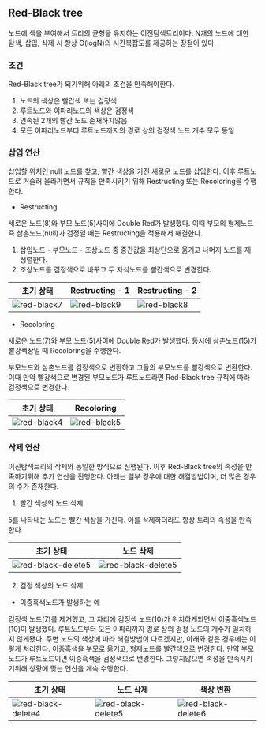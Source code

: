 ## Red-Black tree

노드에 색을 부여해서 트리의 균형을 유지하는 이진탐색트리이다. N개의 노드에 대한 탐색, 삽입, 삭제 시 항상 O(logN)의 시간복잡도를 제공하는 장점이 있다.

### 조건

Red-Black tree가 되기위해 아래의 조건을 만족해야한다.

1. 노드의 색상은 빨간색 또는 검정색
2. 루트노드와 이파리노드의 색상은 검정색
3. 연속된 2개의 빨간 노드 존재하지않음
4. 모든 이파리노드부터 루트노드까지의 경로 상의 검정색 노드 개수 모두 동일

### 삽입 연산

삽입할 위치인 null 노드를 찾고, 빨간 색상을 가진 새로운 노드를 삽입한다.
이후 루트노드로 거슬러 올라가면서 규칙을 만족시키기 위해 Restructing 또는 Recoloring을 수행한다.

- Restructing

세로운 노드(8)와 부모 노드(5)사이에 Double Red가 발생했다. 이때 부모의 형제노드 즉 삼촌노드(null)가 검정일 때는 Restructing을 적용해서 해결한다.

1. 삽입노드 - 부모노드 - 조상노드 중 중간값을 최상단으로 옮기고 나머지 노드를 재정렬한다.
2. 조상노드를 검정색으로 바꾸고 두 자식노드를 빨간색으로 변경한다.

| 초기 상태                                                                                                            | Restructing - 1                                                                                                      | Restructing - 2                                                                                                      |
| -------------------------------------------------------------------------------------------------------------------- | -------------------------------------------------------------------------------------------------------------------- | -------------------------------------------------------------------------------------------------------------------- |
| ![red-black7](https://user-images.githubusercontent.com/55647436/233248669-2071c67c-8ebc-49ad-a8c5-e6a2f83255fa.png) | ![red-black9](https://user-images.githubusercontent.com/55647436/233248675-de280576-91ac-4beb-829a-474c237c36cb.png) | ![red-black8](https://user-images.githubusercontent.com/55647436/233248673-62d59760-7788-47ab-9f78-c97453e2b6a1.png) |

- Recoloring

새로운 노드(7)와 부모 노드(5)사이에 Double Red가 발생했다. 동시에 삼촌노드(15)가 빨강색상일 때 Recoloring을 수행한다.

부모노드와 삼촌노드를 검정색으로 변환하고 그들의 부모노드를 빨강색으로 변환한다.
이때 만약 빨강색으로 변경된 부모노드가 루트노드라면 Red-Black tree 규칙에 따라 검정색으로 변경한다.

| 초기 상태                                                                                                            | Recoloring                                                                                                           |
| -------------------------------------------------------------------------------------------------------------------- | -------------------------------------------------------------------------------------------------------------------- |
| ![red-black4](https://user-images.githubusercontent.com/55647436/233133847-c377d0af-8fd8-488e-95a2-933310403d08.png) | ![red-black5](https://user-images.githubusercontent.com/55647436/233133852-15e8032b-df50-43df-973a-723320a05f0a.png) |

### 삭제 연산

이진탐색트리의 삭제와 동일한 방식으로 진행된다. 이후 Red-Black tree의 속성을 만족하기위해 추가 연산을 진행한다. 아래는 일부 경우에 대한 해결방법이며, 더 많은 경우의 수가 존재한다.

1. 빨간 색상의 노드 삭제

5를 나타내는 노드는 빨간 색상을 가진다. 이를 삭제하더라도 항상 트리의 속성을 만족한다.

| 초기 상태                                                                                                                   | 노드 삭제                                                                                                                   |
| --------------------------------------------------------------------------------------------------------------------------- | --------------------------------------------------------------------------------------------------------------------------- |
| ![red-black-delete5](https://user-images.githubusercontent.com/55647436/233284756-7b1aead3-3939-4cf6-8f0d-a64cf992bd82.png) | ![red-black-delete5](https://user-images.githubusercontent.com/55647436/233284868-48e3fe73-1913-4ea1-9898-d8e5fbe33834.png) |

2.  검정 색상의 노드 삭제

- 이중흑색노드가 발생하는 예

검정색 노드(7)를 제거했고, 그 자리에 검정색 노드(10)가 위치하게되면서 이중흑색노드(10)이 발생했다. 루트노드부터 모든 이파리까지 경로 상의 검정 노드의 개수가 일치하지 않게됐다. 주변 노드의 색상에 따라 해결방법이 다르겠지만, 아래와 같은 경우에는 이렇게 처리한다.
이중흑색을 부모로 옮기고, 형제노드를 빨간색으로 변경한다.
만약 부모노드가 루트노드이면 이중흑색을 검정색으로 변경한다. 그렇지않으면 속성을 만족시키기위해 상황에 맞는 연산을 계속 수행한다.

| 초기 상태                                                                                                                   | 노드 삭제                                                                                                                   | 색상 변환                                                                                                                   |
| --------------------------------------------------------------------------------------------------------------------------- | --------------------------------------------------------------------------------------------------------------------------- | --------------------------------------------------------------------------------------------------------------------------- |
| ![red-black-delete4](https://user-images.githubusercontent.com/55647436/233283396-7816c3ba-7dd7-4d8d-a087-2f7b0b4a5ef1.png) | ![red-black-delete5](https://user-images.githubusercontent.com/55647436/233284217-67abfff1-dead-4846-ae8d-69d2fc0faec1.png) | ![red-black-delete6](https://user-images.githubusercontent.com/55647436/233283570-77be0619-1bbb-48f7-aac6-906247895542.png) |
